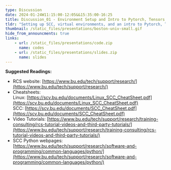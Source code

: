 ```yaml
---
type: Discussion
date: 2024-01-24W11:15:00-12:05&&15:35:00-16:25
title: Discussion_01 - Environment Setup and Intro to Pytorch, Tensors, and Tensor Operations
tldr: "Setting up SCC, virtual environments, and an intro to Pytorch, Tensors, and Tensor Operations. Will also go over on how to run the dl4ds_tutor on SCC."
thumbnail: /static_files/presentations/boston-univ-small.gif
hide_from_announcments: true
links: 
    - url: /static_files/presentations/code.zip
      name: codes
    - url: /static_files/presentations/slides.zip
      name: slides
---
```

**Suggested Readings:**
- RCS website: [https://www.bu.edu/tech/support/research/](https://www.bu.edu/tech/support/research/)
- Cheatsheets:    
    Linux: [https://scv.bu.edu/documents/Linux_SCC_CheatSheet.pdf](https://scv.bu.edu/documents/Linux_SCC_CheatSheet.pdf)    
    SCC: [https://scv.bu.edu/documents/SCC_CheatSheet.pdf](https://scv.bu.edu/documents/SCC_CheatSheet.pdf)
- Video Tutorials: [https://www.bu.edu/tech/support/research/training-consulting/rcs-tutorial-videos-and-third-party-tutorials/](https://www.bu.edu/tech/support/research/training-consulting/rcs-tutorial-videos-and-third-party-tutorials/)
- SCC Python webpages: [https://www.bu.edu/tech/support/research/software-and-programming/common-languages/python/](https://www.bu.edu/tech/support/research/software-and-programming/common-languages/python/)

